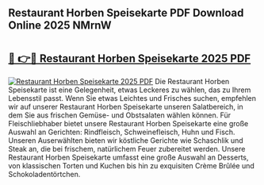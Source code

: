 ## Restaurant Horben Speisekarte PDF Download Online 2025 NMrnW

# <h2><a href="http://gc9z92.nevu.top/?p=Restaurant+Horben+Speisekarte">🔗 👉🔴 Restaurant Horben Speisekarte 2025 PDF</a></h2>

[![Restaurant Horben Speisekarte 2025 PDF](https://i.imgur.com/dBaPXMq.png)](http://gc9z92.nevu.top/?p=Restaurant+Horben+Speisekarte)
Die Restaurant Horben Speisekarte ist eine Gelegenheit, etwas Leckeres zu wählen, das zu Ihrem Lebensstil passt. Wenn Sie etwas Leichtes und Frisches suchen, empfehlen wir auf unserer Restaurant Horben Speisekarte unseren Salatbereich, in dem Sie aus frischen Gemüse- und Obstsalaten wählen können. Für Fleischliebhaber bietet unsere Restaurant Horben Speisekarte eine große Auswahl an Gerichten: Rindfleisch, Schweinefleisch, Huhn und Fisch. Unseren Auserwählten bieten wir köstliche Gerichte wie Schaschlik und Steak an, die bei frischem, natürlichem Feuer zubereitet werden. Unsere Restaurant Horben Speisekarte umfasst eine große Auswahl an Desserts, von klassischen Torten und Kuchen bis hin zu exquisiten Crème Brûlée und Schokoladentörtchen.

